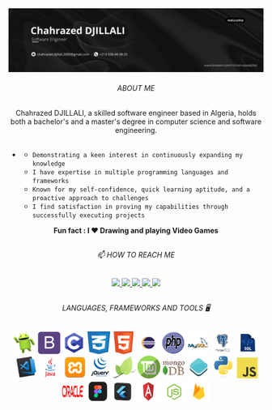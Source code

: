 
<div align="center">
<img width="800px" height = "" src="My%20PP.gif" alt="coverPage"  border-radius= "50px"/>
</div>

<div align="center"> <h6> ABOUT ME </h6></div>
<div size='50px' align="center">
Chahrazed DJILLALI, a skilled software engineer based in Algeria, holds both a bachelor's and a master's degree in computer science and software engineering.
 </div>
 <br>
 
-
  - `Demonstrating a keen interest in continuously expanding my knowledge`
  - `I have expertise in multiple programming languages and frameworks`
  - `Known for my self-confidence, quick learning aptitude, and a proactive approach to challenges`
  -  `I find satisfaction in proving my capabilities through successfully executing projects`
<div size='50px' align="center">
<b>Fun fact : I ❤️ Drawing and playing Video Games</b>
 </div>

<h2 ></h2>
<div align="center"><h6> 📫 HOW TO REACH ME </h6></div>

<p align="center">
  <a href="https://www.linkedin.com/in/chahrazeddjillali">
    <img src="https://img.shields.io/badge/LinkedIn-0077B5?style=for-the-badge&logo=linkedin&logoColor=white">
  </a>
    <a href="https://www.facebook.com/profile.php?id=100085235533677">
    <img src="https://img.shields.io/badge/Facebook-4267B2?style=for-the-badge&logo=facebook&logoColor=white">
  </a>
<a href="mailto: chahrazed.djillali.2000@gmail.com"> 
    <img src="https://img.shields.io/badge/Gmail-D14836?style=for-the-badge&logo=gmail&logoColor=white">
  </a>
 <a href="https://wa.me/+213558493825">
    <img src="https://img.shields.io/badge/WhatsApp-25d366?style=for-the-badge&logo=whatsapp&logoColor=white">
 </a>
 <a href="https://github.com/Chahrazed-DJ">
    <img src="https://img.shields.io/badge/GitHub-000000?style=for-the-badge&logo=github&logoColor=white">
 </a>
</p>

<h2 ></h2>
<div align="center"><h6> LANGUAGES, FRAMEWORKS AND TOOLS 🖥️</h6></div>
<div align="center">
      <a href="https://www.android.com"><code><img width="45" height="45" src="./img/android.png" alt="android" ></code></a>
      <a href="https://getbootstrap.com"><code><img width="45" height="45" src="./img/bootstrap-plain.svg" alt="bootstrap" ></code></a>
      <a href="https://fr.wikipedia.org/wiki/C_(langage)"><code><img src="./img/c.png" width="45" height="45" alt="c" /></code></a>
      <a href="https://www.devlab.io/technologies/css3#:~:text=CSS%20(abr%C3%A9viation%20de%20%22Cascading%20Style,en%20forme%20du%20site%20web."><code><img src="./img/css3.png" width="45" height="45" alt="css3" /></code></a>
      <a href="https://fr.wikipedia.org/wiki/HTML5"><code><img src="./img/html.png" width="45" height="45" alt="html" /></code></a>
      <a href="https://www.sonarlint.org/eclipse?gclid=CjwKCAjw6fyXBhBgEiwAhhiZsq-Bz6Mk2vmILtzQxGiOkRWM0EsAB6810zgNZ5VfncGhKDcw-oLtcRoCPxAQAvD_BwE"><code><img src="./img/eclipse.png" width="45" height="45" alt="eclipse" /></code></a>
      <a href="https://www.php.net"><code><img src="./img/php.png" width="45" height="45" alt="php" /></code></a>
      <a href="https://www.phpmyadmin.net/"><code><img src="./img/phpmyadmin.png" width="45" height="45" alt="phpmyadmin" /></code></a>
      <a href="https://www.postgresql.org"><code><img src="./img/postgresql.png" width="45" height="45" alt="postgresql" /></code></a>
      <a href="https://www.oracle.com/database/sqldeveloper"><code><img src="./img/sql-server.png" width="45" height="45" alt="sql-server" /></code></a>
      <a href="https://code.visualstudio.com/"><code><img src="./img/vscode.png" width="45" height="45" alt="vscode" /></code></a>
      <a href="https://www.java.com/fr"><code><img src="./img/java.png" width="45" height="45" alt="java" /></code></a>
      <a href="https://www.apachefriends.org/fr/index.html"><code><img src="./img/xampp.png" width="45" height="45" alt="xampp" /></code></a>
       <a href="https://jquery.com"><code><img src="./img/jquery.png" width="45" height="45" alt="jquery" /></code></a>
      <a href="https://leafletjs.com"><code><img src="./img/leaflet.png" width="45" height="45" alt="leaflet" /></code></a>
      <a href="https://linuxmint.com"><code><img src="./img/linux-mint.png" width="45" height="45" alt="linux-mint" /></code></a>
      <a href="https://www.mongodb.com/cloud/atlas/lp/try2?utm_source=google&utm_campaign=gs_footprint_row_search_core_brand_atlas_desktop&utm_term=mongodb&utm_medium=cpc_paid_search&utm_ad=e&utm_ad_campaign_id=12212624584&adgroup=115749713703&gclid=CjwKCAjw6fyXBhBgEiwAhhiZstlFNUtHY305uhi9b2Ce7WYJas9EzJD9ABJ8l5eIp1uRyoHewQutwBoCj5cQAvD_BwE"><code><img src="./img/mongo.png" width="45" height="45" alt=mongo" /></code></a>
      <a href="https://openlayers.org"><code><img src="./img/openlayers.png" width="45" height="45" alt="openlayers" /></code></a>
      <a href="https://www.python.org"><code><img src="./img/python-original.svg" width="45" height="45" alt="Python" /></code></a>
      <a href="https://wewantcode.com/fr/course/js/js.html"><code><img src="./img/javascript-original.svg" width="42" height="42" alt="JavaScript" /></code></a>
      <a href="https://www.oracle.com"><code><img src="./img/oracle.png" width="45" height="45" alt="oracle" /></code></a>
      <a href="https://www.figma.com/"><code><img src="./img/figma.png" width="45" height="45" alt="figma" /></code></a>
      <a href="https://flutter.dev/"><code><img src="./img/flutter.png" width="45" height="45" alt="flutter" /></code></a>
      <a href="https://www.angular.io"><code><img src="./img/angular.png" width="49" height="45" alt="angular" /></code></a>
     <a href="https://www.nodejs.org"><code><img src="./img/node.png" width="45" height="45" alt="node" /></code></a>
    <a href="https://firebase.google.com/"><code><img src="./img/firebase.png" width="45" height="45" alt="firebase" /></code></a>
</div>   

